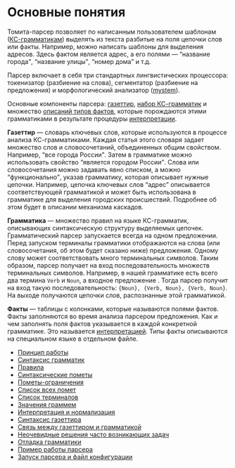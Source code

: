 # Основные понятия

Томита-парсер позволяет по написанным пользователем шаблонам ([КС-грамматикам](http://ru.wikipedia.org/wiki/%D0%9A%D0%BE%D0%BD%D1%82%D0%B5%D0%BA%D1%81%D1%82%D0%BD%D0%BE-%D1%81%D0%B2%D0%BE%D0%B1%D0%BE%D0%B4%D0%BD%D0%B0%D1%8F_%D0%B3%D1%80%D0%B0%D0%BC%D0%BC%D0%B0%D1%82%D0%B8%D0%BA%D0%B0)) выделять из текста разбитые на поля цепочки слов или факты. Например, можно написать шаблоны для выделения адресов. Здесь фактом является адрес, а его полями — <q>название города</q>, <q>название улицы</q>, <q>номер дома</q> и т.д.

Парсер включает в себя три стандартных лингвистических процессора: токенизатор (разбиение на слова), сегментатор (разбиение на предложения) и морфологический анализатор ([mystem](https://tech.yandex.ru/mystem/)).

Основные компоненты парсера: [газеттир](gazetteer-syntax.md), [набор КС-грамматик](syntax-grammars.md) и множество [описаний типов фактов](interpretation.md), которые порождаются этими грамматиками в результате процедуры [интерпретации](interpretation.md).

**Газеттир** — словарь ключевых слов, которые используются в процессе анализа КС-грамматиками. Каждая статья этого словаря задает множество слов и словосочетаний, объединенных общим свойством. Например, <q>все города России</q>. Затем в грамматике можно использовать свойство <q>является городом России</q>. Слова или словосочетания можно задавать явно списком, а можно <q>функционально</q>, указав грамматику, которая описывает нужные цепочки. Например, цепочка ключевых слов <q>адрес</q> описывается соответствующей грамматикой и может быть использована в грамматике для выделения городских происшествий. Подробнее об этом будет в описании механизма каскадов.

**Грамматика** — множество правил на языке КС-грамматик, описывающих синтаксическую структуру выделяемых цепочек. Грамматический парсер запускается всегда на одном предложении. Перед запуском терминалы грамматики отображаются на слова (или словосочетания, об этом будет сказано ниже) предложения. Одному слову может соответствовать много терминальных символов. Таким образом, парсер получает на вход последовательность множеств терминальных символов. Например, в нашей грамматике есть всего два термина `Verb` и `Noun`, а входное предложение . Тогда парсер получит на вход такую последовательность: `{Noun}, {Verb, Noun}, {Verb, Noun}`. На выходе получаются цепочки слов, распознанные этой грамматикой.

**Факты** — таблицы с колонками, которые называются полями фактов. Факты заполняются во время анализа парсером предложения. Как и чем заполнять поля фактов указывается в каждой конкретной грамматике. Это называется [интерпретацией](interpretation.md). Типы факты описываются на специальном языке в отдельном файле.

* [Принцип работы](overview.md)
* [Синтаксис грамматик](syntax-grammars.md)
* [Правила](rules.md)
* [Синтаксические пометы](syntax-labels.md)
* [Пометы-ограничения](labels-limits.md)
* [Список всех помет](all-labels-list.md)
* [Список терминалов](terminals-list.md)
* [Значения граммем](grammemes-values.md)
* [Интерпретация и нормализация](interpretation.md)
* [Синтаксис газеттира](gazetteer-syntax.md)
* [Связь между газеттиром и грамматикой](link.md)
* [Неочевидные решения часто возникающих задач](unobvious-solutions.md)
* [Отладка грамматики](debug-grammar.md)
* [Пример работы парсера](example.md)
* [Запуск парсера и файл конфигурации](run-parser.md)